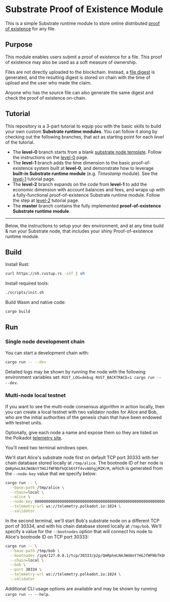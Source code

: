 # Substrate Proof of Existence Module

This is a simple Substrate runtime module to store online distributed [proof of existence](https://www.proofofexistence.com/) for any file.

## Purpose

This module enables users submit a proof of existence for a file. This proof of existence may also be used as a soft measure of ownership.

Files are not directly uploaded to the blockchain. Instead, a [file digest](https://en.wikipedia.org/wiki/File_verification) is generated, and the resulting digest is stored on chain with the time of upload and the user who made the claim.

Anyone who has the source file can also generate the same digest and check the proof of existence on-chain.

## Tutorial

This repository is a 3-part tutorial to equip you with the basic skills to build your own custom **Substrate runtime modules**. You can follow it along by checking out the following branches, that act as starting point for each *level* of the tutorial.

- The **level-0** branch starts from a blank [substrate node template](https://github.com/substrate-developer-hub/substrate-node-template). Follow the instructions on the [level-0](level-0.md) page.
- The **level-1** branch adds the time dimension to the basic proof-of-existence system built at **level-0**, and demonstrate how to leverage **built-in Substrate runtime module** (e.g. *Timestamp* module). See the [level-1](level-1.md) tutorial page.
- The **level-2** branch expands on the code from **level-1** to add the economic dimension with account balances and fees, and wraps up with a fully-functional proof-of-existence Substrate runtime module. Follow the step at [level-2](level-2.md) tutorial page.
- The **master** branch contains the fully implemented **proof-of-existence Substrate runtime module**.

___

Below, the instructions to setup your dev environment, and at any time build & run your Substrate node, that includes your shiny Proof-of-existence runtime module.

## Build

Install Rust:

```bash
curl https://sh.rustup.rs -sSf | sh
```

Install required tools:

```bash
./scripts/init.sh
```

Build Wasm and native code:

```bash
cargo build
```

## Run

### Single node development chain

You can start a development chain with:

```bash
cargo run -- --dev
```

Detailed logs may be shown by running the node with the following environment variables set: `RUST_LOG=debug RUST_BACKTRACE=1 cargo run -- --dev`.

### Multi-node local testnet

If you want to see the multi-node consensus algorithm in action locally, then you can create a local testnet with two validator nodes for Alice and Bob, who are the initial authorities of the genesis chain that have been endowed with testnet units.

Optionally, give each node a name and expose them so they are listed on the Polkadot [telemetry site](https://telemetry.polkadot.io/#/Local%20Testnet).

You'll need two terminal windows open.

We'll start Alice's substrate node first on default TCP port 30333 with her chain database stored locally at `/tmp/alice`. The bootnode ID of her node is `QmRpheLN4JWdAnY7HGJfWFNbfkQCb6tFf4vvA6hgjMZKrR`, which is generated from the `--node-key` value that we specify below:

```bash
cargo run -- \
  --base-path /tmp/alice \
  --chain=local \
  --alice \
  --node-key 0000000000000000000000000000000000000000000000000000000000000001 \
  --telemetry-url ws://telemetry.polkadot.io:1024 \
  --validator
```

In the second terminal, we'll start Bob's substrate node on a different TCP port of 30334, and with his chain database stored locally at `/tmp/bob`. We'll specify a value for the `--bootnodes` option that will connect his node to Alice's bootnode ID on TCP port 30333:

```bash
cargo run -- \
  --base-path /tmp/bob \
  --bootnodes /ip4/127.0.0.1/tcp/30333/p2p/QmRpheLN4JWdAnY7HGJfWFNbfkQCb6tFf4vvA6hgjMZKrR \
  --chain=local \
  --bob \
  --port 30334 \
  --telemetry-url ws://telemetry.polkadot.io:1024 \
  --validator
```

Additional CLI usage options are available and may be shown by running `cargo run -- --help`.
